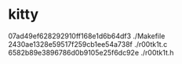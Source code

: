 # kitty
07ad49ef628292910ff168e1d6b64df3  ./Makefile  
2430ae1328e59517f259cb1ee54a738f  ./r00tk1t.c  
6582b89e3896786d0b9105e25f6dc92e  ./r00tk1t.h
